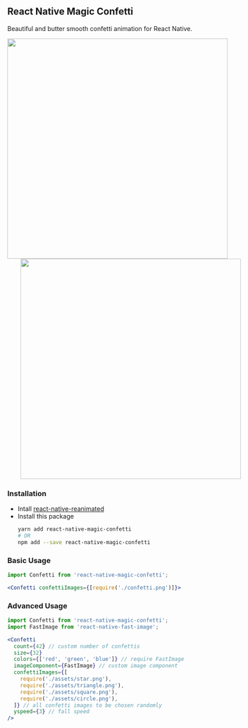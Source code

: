 ## React Native Magic Confetti

Beautiful and butter smooth confetti animation for React Native.

<img src="https://github.com/NewBieBR/react-native-magic-confetti/blob/master/assets/demo1.gif?raw=true" style="height:500px">
<img style="margin-left:30px; height:500px" src="https://github.com/NewBieBR/react-native-magic-confetti/blob/master/assets/demo2.gif?raw=true">

### Installation

- Intall [react-native-reanimated](https://github.com/software-mansion/react-native-reanimated)
- Install this package
  ```bash
  yarn add react-native-magic-confetti
  # OR
  npm add --save react-native-magic-confetti
  ```

### Basic Usage
```jsx
import Confetti from 'react-native-magic-confetti';

<Confetti confettiImages={[require('./confetti.png')]}>
```

### Advanced Usage

```jsx
import Confetti from 'react-native-magic-confetti';
import FastImage from 'react-native-fast-image';

<Confetti
  count={42} // custom number of confettis
  size={32}
  colors={['red', 'green', 'blue']} // require FastImage
  imageComponent={FastImage} // custom image component
  confettiImages={[
    require('./assets/star.png'),
    require('./assets/triangle.png'),
    require('./assets/square.png'),
    require('./assets/circle.png'),
  ]} // all confetti images to be chosen randomly
  yspeed={3} // fall speed
/>
```